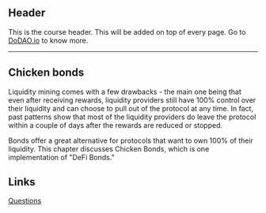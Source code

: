 ## Header
This is the course header. This will be added on top of every page. Go to [DoDAO.io](https://www.dodao.io) to know more.

---

## Chicken bonds
 
Liquidity mining comes with a few drawbacks - the main one being that even after receiving rewards, liquidity providers still have 100% control over their liquidity and can choose to pull out of the protocol at any time. In fact, past patterns show that most of the liquidity providers do leave the protocol within a couple of days after the rewards are reduced or stopped.

Bonds offer a great alternative for protocols that want to own 100% of their liquidity. This chapter discusses Chicken Bonds, which is one implementation of "DeFi Bonds."

## Links




[Questions](./../../generated/questions/chicken-bonds.md)